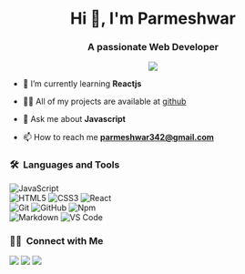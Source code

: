 <h1 align="center">Hi 👋, I'm Parmeshwar</h1>
<h3 align="center">A passionate Web Developer</h3>
	
<p align="center">
  <img src="https://komarev.com/ghpvc/?username=parmeshwaryadav&color=blueviolet&style=flat">
</p>

- 🌱 I’m currently learning **Reactjs**

- 👨‍💻 All of my projects are available at [github](https://github.com/Parmeshwaryadav?tab=repositories)

- 💬 Ask me about **Javascript**

- 📫 How to reach me **parmeshwar342@gmail.com**

	
### 🛠 &nbsp;Languages and Tools

![JavaScript](https://img.shields.io/badge/-JavaScript-%23F7DF1C?style=for-the-badge&logo=javascript&logoColor=000000&labelColor=%23F7DF1C&color=%23FFCE5A)
<br>
![HTML5](https://img.shields.io/badge/-HTML5-%23E44D27?style=for-the-badge&logo=html5&logoColor=ffffff)
![CSS3](https://img.shields.io/badge/-CSS3-%231572B6?style=for-the-badge&logo=css3)
![React](https://img.shields.io/badge/-React-61DAFB?style=for-the-badge&logo=react&logoColor=ffffff)
<br>
![Git](https://img.shields.io/badge/-Git-%23F05032?style=for-the-badge&logo=git&logoColor=%23ffffff)
![GitHub](https://img.shields.io/badge/-GitHub-181717?style=for-the-badge&logo=github)
![Npm](https://img.shields.io/badge/-npm-CB3837?style=for-the-badge&logo=npm)
<br>
![Markdown](https://img.shields.io/badge/Markdown-000000?style=for-the-badge&logo=markdown&logoColor=white)
![VS Code](http://img.shields.io/badge/-VS%20Code-007ACC?style=for-the-badge&logo=visual-studio-code&logoColor=ffffff)
<br/>

### 🤝🏻 &nbsp;Connect with Me

<p>
<a href="https://www.linkedin.com/in/parmeshwaryadav"><img src="https://img.shields.io/badge/-parmeshwaryadav-0077B5?style=flat&logo=Linkedin&logoColor=white"/></a>
<a href="mailto:yadavparmeshwar342@gmail.com"><img src="https://img.shields.io/badge/-yadavparmeshwar342@gmail.com-D14836?style=flat&logo=Gmail&logoColor=white"/></a>
<a href="https://twitter.com/parmeshwar342"><img src="https://img.shields.io/badge/-@parmeshwar342-1877F2?style=flat&logo=Twitter&logoColor=white"/></a>
</p>
